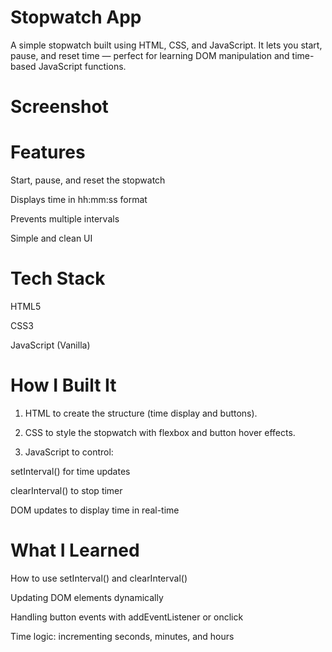 # Stopwatch App

A simple stopwatch built using HTML, CSS, and JavaScript. It lets you start, pause, and reset time — perfect for learning DOM manipulation and time-based JavaScript functions.


# Screenshot



# Features

Start, pause, and reset the stopwatch

Displays time in hh:mm:ss format

Prevents multiple intervals

Simple and clean UI


# Tech Stack

HTML5

CSS3

JavaScript (Vanilla)

# How I Built It

1. HTML to create the structure (time display and buttons).


2. CSS to style the stopwatch with flexbox and button hover effects.


3. JavaScript to control:

setInterval() for time updates

clearInterval() to stop timer

DOM updates to display time in real-time


# What I Learned

How to use setInterval() and clearInterval()

Updating DOM elements dynamically

Handling button events with addEventListener or onclick

Time logic: incrementing seconds, minutes, and hours
